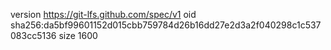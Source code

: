 version https://git-lfs.github.com/spec/v1
oid sha256:da5bf99601152d015cbb759784d26b16dd27e2d3a2f040298c1c537083cc5136
size 1600
